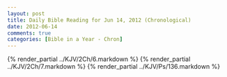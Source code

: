 ```yaml
---
layout: post
title: Daily Bible Reading for Jun 14, 2012 (Chronological)
date: 2012-06-14
comments: true
categories: [Bible in a Year - Chron]
---
```

{% render_partial ../KJV/2Ch/6.markdown %}
{% render_partial ../KJV/2Ch/7.markdown %}
{% render_partial ../KJV/Ps/136.markdown %}
